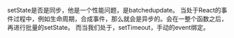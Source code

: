 setState是否是同步，他是一个性能问题，是batchedupdate。
当处于React的事件过程中，例如生命周期，合成事件，那么就会是异步的。会在一整个函数之后，再进行批量的setState。
而当我们处于，setTimeout，手动的event绑定。